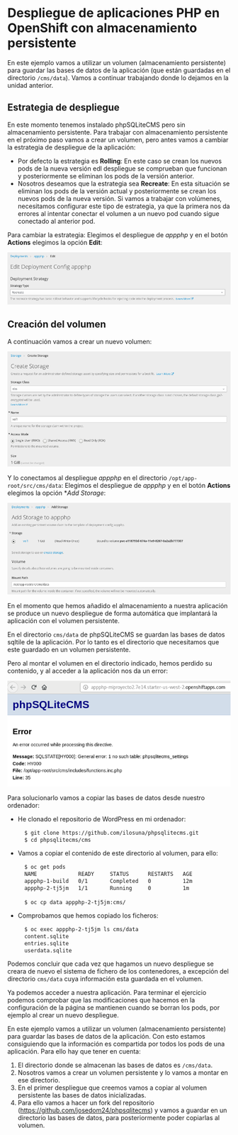 # Despliegue de aplicaciones PHP en OpenShift con almacenamiento persistente

En este ejemplo vamos a utilizar un volumen (almacenamiento persistente) para guardar las bases de datos de la aplicación (que están guardadas en el directorio `/cms/data`). Vamos a continuar trabajando donde lo dejamos en la unidad anterior.

## Estrategia de despliegue

En este momento tenemos instalado phpSQLiteCMS pero sin almacenamiento persistente. Para trabajar con almacenamiento persistente en el próximo paso vamos a crear un volumen, pero antes vamos a cambiar la estrategia de despliegue de la aplicación:

* Por defecto la estrategia es **Rolling**: En este caso se crean los nuevos pods de la nueva versión edl despliegue se comprueban que funcionan y posteriormente se eliminan los pods de la versión anterior.
* Nosotros deseamos que la estrategia sea **Recreate**: En esta situación se eliminan los pods de la versión actual y posteriormente se crean los nuevos pods de la nueva versión. Si vamos a trabajar con volúmenes, necesitamos configurar este tipo de estrategia, ya que la primera nos da errores al intentar conectar el volumen a un nuevo pod cuando sigue conectado al anterior pod.

Para cambiar la estrategia: Elegimos el despliegue de *appphp* y en el botón **Actions** elegimos la opción **Edit**:

![wp3](img/deploy.png)

## Creación del volumen

A continuación vamos a crear un nuevo volumen:

![wp4](img/volumen.png)

Y lo conectamos al despliegue *appphp* en el directorio `/opt/app-root/src/cms/data`: Elegimos el despliegue de *appphp* y en el botón **Actions** elegimos la opción **Add Storage*:

![wp5](img/volumen2.png)

En el momento que hemos añadido el almacenamiento a nuestra aplicación se produce un nuevo despliegue de forma automática que implantará la aplicación con el volumen persistente.

En el directorio `cms/data` de phpSQLiteCMS se guardan las bases de datos sqltile de la aplicación. Por lo tanto es el directorio que necesitamos que este guardado en un volumen persistente.

Pero al montar el volumen en el directorio indicado, hemos perdido su contenido, y al acceder a la aplicación nos da un error:

![wp5](img/error.png)

Para solucionarlo vamos a copiar las bases de datos desde nuestro ordenador:

* He clonado el repositorio de WordPress en mi ordenador:

        $ git clone https://github.com/ilosuna/phpsqlitecms.git
        $ cd phpsqlitecms/cms

* Vamos a copiar el contenido de este directorio al volumen, para ello:

        $ oc get pods
        NAME             READY     STATUS      RESTARTS   AGE
        appphp-1-build   0/1       Completed   0          12m
        appphp-2-tj5jm   1/1       Running     0          1m

        $ oc cp data appphp-2-tj5jm:cms/

* Comprobamos que hemos copiado los ficheros:

        $ oc exec appphp-2-tj5jm ls cms/data
        content.sqlite
        entries.sqlite
        userdata.sqlite
  
Podemos concluir que cada vez que hagamos un nuevo despliegue se creara de nuevo el sistema de fichero de los contenedores, a excepción del directorio `cms/data` cuya información esta guardada en el volumen. 

Ya podemos acceder a nuestra aplicación. Para terminar el ejercicio podemos comprobar que las modificaciones que hacemos en la configuración de la página se mantienen cuando se borran los pods, por ejemplo al crear un nuevo despliegue.





En este ejemplo vamos a utilizar un volumen (almacenamiento persistente) para guardar las bases de datos de la aplicación. Con esto estamos consiguiendo que la información es compartida por todos los pods de una aplicación. Para ello hay que tener en cuenta:

1. El directorio donde se almacenan las bases de datos es `/cms/data`.
2. Nosotros vamos a crear un volumen persistente y lo vamos a montar en ese directorio.
3. En el primer despliegue que creemos vamos a copiar al volumen persistente las bases de datos inicializadas.
4. Para ello vamos a hacer un fork del repositorio (https://github.com/josedom24/phpsqlitecms) y vamos a guardar en un directorio las bases de datos, para posteriormente poder copiarlas al volumen.






